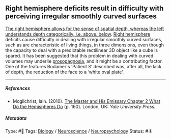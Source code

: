 ## Right hemisphere deficits result in difficulty with perceiving irregular smoothly curved surfaces

[The right hemisphere allows for the sense of spatial depth, whereas the left understands depth categorically, i.e. above, below](The%20right%20hemisphere%20allows%20for%20the%20sense%20of%20spatial%20depth,%20whereas%20the%20left%20understands%20depth%20categorically,%20i.e.%20above,%20below.md). [Right hemisphere](Right%20hemisphere.md) deficits cause difficulty in dealing with irregular smoothly curved surfaces, such as are characteristic of living things, in three dimensions, even though the capacity to deal with a predictable rectilinear 3D object like a cube is spared. It has been suggested that this problem in dealing with curved volumes may underlie [prosopagnosia](), and it might be a contributing factor. One of the features Bodamer's ‘Patient S’ described was, after all, the lack of depth, the reduction of the face to a ‘white oval plate’.

---

##### References

* Mcgilchrist, Iain. (2010). [The Master and His Emissary Chapter 2 What Do the Hemispheres Do](The%20Master%20and%20His%20Emissary%20Chapter%202%20What%20Do%20the%20Hemispheres%20Do.md) (p. 160). London, UK: *Yale University Press.*

##### Metadata

Type: #🔴 
Tags: [Biology]() / [Neuroscience](Neuroscience.md) / [Neuropsychology](Neuropsychology.md)
Status: #☀️ 
